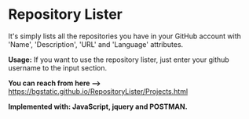 # Repository Lister
It's simply lists all the repositories you have in your GitHub account with 'Name', 'Description', 'URL' and 'Language' attributes. 

**Usage:** If you want to use the repository lister, just enter your github username to the input section.

**You can reach from here -->** https://bgstatic.github.io/RepositoryLister/Projects.html

**Implemented with: JavaScript, jquery and POSTMAN.** 

